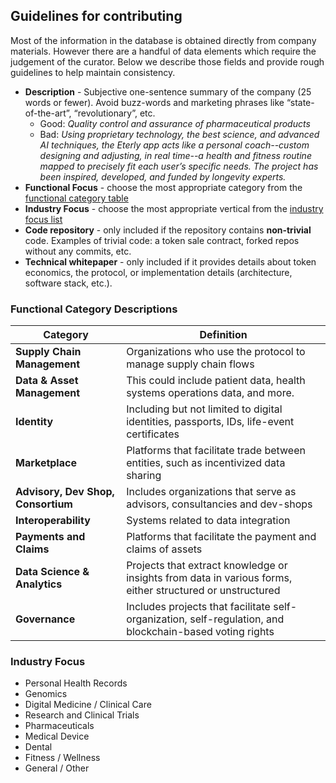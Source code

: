 ## Guidelines for contributing

Most of the information in the database is obtained directly from company materials. However there are a handful of data elements which require the judgement of the curator. Below we describe those fields and provide rough guidelines to help maintain consistency. 


* **Description** - Subjective one-sentence summary of the company (25 words or fewer). Avoid buzz-words and marketing phrases like “state-of-the-art”, “revolutionary”, etc.
  * Good: _Quality control and assurance of pharmaceutical products_
  * Bad: _Using proprietary technology, the best science, and advanced AI techniques, the Eterly app acts like a personal coach--custom designing and adjusting, in real time--a health and fitness routine mapped to precisely fit each user’s specific needs. The project has been inspired, developed, and funded by longevity experts._ 
* **Functional Focus** - choose the most appropriate category from the [functional category table](#functional-category-descriptions)      
* **Industry Focus** - choose the most appropriate vertical from the [industry focus list](#industry-focus)
* **Code repository** - only included if the repository contains **non-trivial** code. Examples of trivial code: a token sale contract, forked repos without any commits, etc. 
* **Technical whitepaper** - only included if it provides details about token economics, the protocol, or implementation details (architecture, software stack, etc.). 

### Functional Category Descriptions

| Category      | Definition  |
| --------------|-------------|
| **Supply Chain Management**         | Organizations who use the protocol to manage supply chain flows |
| **Data & Asset Management**         | This could include patient data, health systems operations data, and more. |
| **Identity**                        | Including but not limited to digital identities, passports, IDs, life-event certificates |
| **Marketplace**                     | Platforms that facilitate trade between entities, such as incentivized data sharing |
| **Advisory, Dev Shop, Consortium**  | Includes organizations that serve as advisors, consultancies and dev-shops |
| **Interoperability**                | Systems related to data integration |
| **Payments and Claims**             | Platforms that facilitate the payment and claims of assets |
| **Data Science & Analytics**        | Projects that extract knowledge or insights from data in various forms, either structured or unstructured |
| **Governance**                      | Includes projects that facilitate self-organization, self-regulation, and blockchain-based voting rights |


### Industry Focus
* Personal Health Records
* Genomics
* Digital Medicine / Clinical Care
* Research and Clinical Trials
* Pharmaceuticals
* Medical Device
* Dental
* Fitness / Wellness
* General / Other
